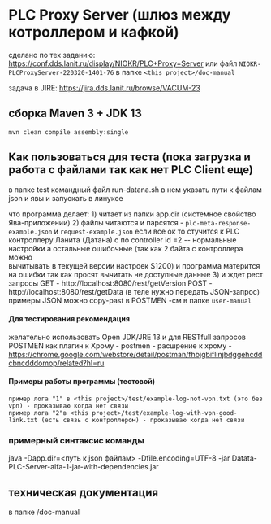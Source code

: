 # PLC Proxy Server (шлюз между котроллером и кафкой)
сделано по тех заданию: https://conf.dds.lanit.ru/display/NIOKR/PLC+Proxy+Server
или файл `NIOKR-PLCProxyServer-220320-1401-76` в папке `<this project>/doc-manual`

задача в JIRE: https://jira.dds.lanit.ru/browse/VACUM-23

## cборка Maven 3 + JDK 13
`mvn clean compile assembly:single`

## Как пользоваться для теста (пока загрузка и работа с файлами так как нет PLC Client еще)
в папке test командный файл run-datana.sh
в нем указать пути к файлам json и явы и запускать в линуксе

что программа делает:
    1) читает из папки app.dir (системное свойство Ява-приложении)
    2) файлы читаются и парсятся - `plc-meta-response-example.json` и `request-example.json`
       если все ок то стучится к PLC контроллеру Ланита (Датана) с 
       по controller id =2 -- нормальные настройки а остальные ошибочные (так как 2 байта с контроллера можно  
       вычитывать в текущей версии  настроек S1200)
       и программа матерится на ошибки так как просят вычитать не доступные данные
    3) и ждет рест запросы
        GET - http://localhost:8080/rest/getVersion
        POST - http://localhost:8080/rest/getData   (в теле нужно передать JSON-запрос)
        примеры JSON можно copy-past в POSTMEN  -cм в папке `user-manual`
        
#### Для тестирования рекомендация
желательно использовать Open JDK/JRE 13
и для RESTfull запросов POSTMEN как плагин к Хрому - 
    postmen - расшрение к хрому - https://chrome.google.com/webstore/detail/postman/fhbjgbiflinjbdggehcddcbncdddomop/related?hl=ru          
    
#### Примеры работы программы (тестовой)
    пример лога "1" в <this project>/test/example-log-not-vpn.txt (это без vpn) - проказываю когда нет связи
    пример лога "2"в <this project>/test/example-log-with-vpn-good-link.txt (есть связь с контроллером) - проказываю когда нет связи


### примерный синтаксис команды
java -Dapp.dir=<путь к json файлам> -Dfile.encoding=UTF-8 -jar Datata-PLC-Server-alfa-1-jar-with-dependencies.jar

## техническая документация 
в папке <this project>/doc-manual